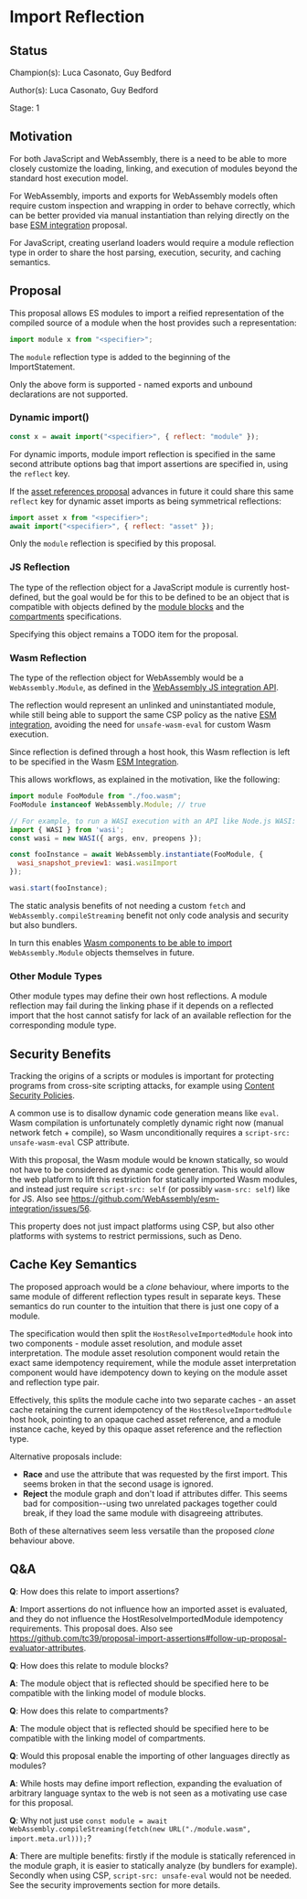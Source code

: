 # Import Reflection

## Status

Champion(s): Luca Casonato, Guy Bedford

Author(s): Luca Casonato, Guy Bedford

Stage: 1

## Motivation

For both JavaScript and WebAssembly, there is a need to be able to more closely
customize the loading, linking, and execution of modules beyond the standard
host execution model.

For WebAssembly, imports and exports for WebAssembly models often require custom
inspection and wrapping in order to behave correctly, which can be better
provided via manual instantiation than relying directly on the base [ESM
integration][wasm-esm] proposal.

For JavaScript, creating userland loaders would require a module reflection type
in order to share the host parsing, execution, security, and caching semantics.

## Proposal

This proposal allows ES modules to import a reified representation of the
compiled source of a module when the host provides such a representation:

```js
import module x from "<specifier>";
```

The `module` reflection type is added to the beginning of the ImportStatement.

Only the above form is supported - named exports and unbound declarations are
not supported.

### Dynamic import()

```js
const x = await import("<specifier>", { reflect: "module" });
```

For dynamic imports, module import reflection is specified in the same second
attribute options bag that import assertions are specified in, using the
`reflect` key.

If the [asset references proposal][] advances in future it could share this same
`reflect` key for dynamic asset imports as being symmetrical reflections:

```js
import asset x from "<specifier>";
await import("<specifier>", { reflect: "asset" });
```

Only the `module` reflection is specified by this proposal.

### JS Reflection

The type of the reflection object for a JavaScript module is currently
host-defined, but the goal would be for this to be defined to be an object that
is compatible with objects defined by the [module blocks][] and the
[compartments][] specifications.

Specifying this object remains a TODO item for the proposal.

### Wasm Reflection

The type of the reflection object for WebAssembly would be a
`WebAssembly.Module`, as defined in the [WebAssembly JS integration
API][wasm-js-api].

The reflection would represent an unlinked and uninstantiated module, while
still being able to support the same CSP policy as the native [ESM
integration][wasm-esm], avoiding the need for `unsafe-wasm-eval` for custom Wasm
execution.

Since reflection is defined through a host hook, this Wasm reflection is left to
be specified in the Wasm [ESM Integration][wasm-esm].

This allows workflows, as explained in the motivation, like the following:

```js
import module FooModule from "./foo.wasm";
FooModule instanceof WebAssembly.Module; // true

// For example, to run a WASI execution with an API like Node.js WASI:
import { WASI } from 'wasi';
const wasi = new WASI({ args, env, preopens });

const fooInstance = await WebAssembly.instantiate(FooModule, {
  wasi_snapshot_preview1: wasi.wasiImport
});

wasi.start(fooInstance);
```

The static analysis benefits of not needing a custom `fetch` and
`WebAssembly.compileStreaming` benefit not only code analysis and security but
also bundlers.

In turn this enables [Wasm components to be able to import][]
`WebAssembly.Module` objects themselves in future.

### Other Module Types

Other module types may define their own host reflections. A module reflection
may fail during the linking phase if it depends on a reflected import that the
host cannot satisfy for lack of an available reflection for the corresponding
module type.

## Security Benefits

Tracking the origins of a scripts or modules is important for protecting
programs from cross-site scripting attacks, for example using [Content Security
Policies][CSP].

A common use is to disallow dynamic code generation means like `eval`. Wasm
compilation is unfortunately completly dynamic right now (manual network fetch +
compile), so Wasm unconditionally requires a `script-src: unsafe-wasm-eval` CSP
attribute.

With this proposal, the Wasm module would be known statically, so would not have
to be considered as dynamic code generation. This would allow the web platform
to lift this restriction for statically imported Wasm modules, and instead just
require `script-src: self` (or possibly `wasm-src: self`) like for JS. Also see
https://github.com/WebAssembly/esm-integration/issues/56.

This property does not just impact platforms using CSP, but also other platforms
with systems to restrict permissions, such as Deno.

## Cache Key Semantics

The proposed approach would be a _clone_ behaviour, where imports to the same
module of different reflection types result in separate keys. These semantics do
run counter to the intuition that there is just one copy of a module.

The specification would then split the `HostResolveImportedModule` hook into two
components - module asset resolution, and module asset interpretation. The
module asset resolution component would retain the exact same idempotency
requirement, while the module asset interpretation component would have
idempotency down to keying on the module asset and reflection type pair.

Effectively, this splits the module cache into two separate caches - an asset
cache retaining the current idempotency of the `HostResolveImportedModule` host
hook, pointing to an opaque cached asset reference, and a module instance cache,
keyed by this opaque asset reference and the reflection type.

Alternative proposals include:

- **Race** and use the attribute that was requested by the first import. This
  seems broken in that the second usage is ignored.
- **Reject** the module graph and don't load if attributes differ. This seems
  bad for composition--using two unrelated packages together could break, if
  they load the same module with disagreeing attributes.

Both of these alternatives seem less versatile than the proposed _clone_
behaviour above.

## Q&A

**Q**: How does this relate to import assertions?

**A**: Import assertions do not influence how an imported asset is evaluated,
and they do not influence the HostResolveImportedModule idempotency
requirements. This proposal does. Also see
https://github.com/tc39/proposal-import-assertions#follow-up-proposal-evaluator-attributes.

**Q**: How does this relate to module blocks?

**A**: The module object that is reflected should be specified here to be
compatible with the linking model of module blocks.

**Q**: How does this relate to compartments?

**A**: The module object that is reflected should be specified here to be
compatible with the linking model of compartments.

**Q**: Would this proposal enable the importing of other languages directly as
modules?

**A**: While hosts may define import reflection, expanding the evaluation of
arbitrary language syntax to the web is not seen as a motivating use case for
this proposal.

**Q**: Why not just use `const module = await
WebAssembly.compileStreaming(fetch(new URL("./module.wasm",
import.meta.url)));`?

**A**: There are multiple benefits: firstly if the module is statically
referenced in the module graph, it is easier to statically analyze (by bundlers
for example). Secondly when using CSP, `script-src: unsafe-eval` would not be
needed. See the security improvements section for more details.

[CSP]:
    https://developer.mozilla.org/en-US/docs/Web/HTTP/Headers/Content-Security-Policy
[Wasm components to be able to import]:
    https://github.com/WebAssembly/component-model/blob/main/design/mvp/Explainer.md#ESM-integration
[Wasm module object]:
    https://webassembly.github.io/spec/js-api/index.html#modules
[asset references proposal]: https://github.com/tc39/proposal-asset-references
[compartments]: https://github.com/tc39/proposal-compartments
[module-linking]:
    https://github.com/WebAssembly/module-linking/blob/main/proposals/module-linking/Binary.md#import-section-updates
[module blocks]: https://github.com/tc39/proposal-js-module-blocks
[wasm-js-api]: https://webassembly.github.io/spec/js-api/#modules
[wasm-esm]:
    https://github.com/WebAssembly/esm-integration/tree/master/proposals/esm-integration